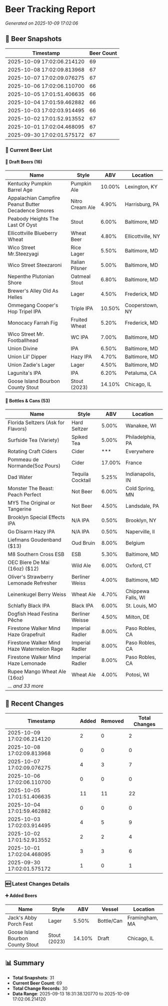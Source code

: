 # Beer Tracking Report
*Generated on 2025-10-09 17:02:06*

## 📸 Beer Snapshots

| Timestamp | Beer Count |
|-----------|------------|
| 2025-10-09 17:02:06.214120 | 69 |
| 2025-10-08 17:02:09.813968 | 67 |
| 2025-10-07 17:02:09.076275 | 67 |
| 2025-10-06 17:02:06.110700 | 66 |
| 2025-10-05 17:01:51.406635 | 66 |
| 2025-10-04 17:01:59.462882 | 66 |
| 2025-10-03 17:02:03.914495 | 66 |
| 2025-10-02 17:01:52.913552 | 67 |
| 2025-10-01 17:02:04.468095 | 67 |
| 2025-09-30 17:02:01.575172 | 67 |

### 🍺 Current Beer List

#### 🍺 Draft Beers (16)

| Name | Style | ABV | Location |
|------|-------|-----|----------|
| Kentucky Pumpkin Barrel Age | Pumpkin Ale | 10.00% | Lexington, KY |
| Appalachian Campfire Peanut Butter Decadence Smores | Nitro Cream Ale | 4.90% | Harrisburg, PA |
| Peabody Heights The Last Of Oyst | Stout | 6.00% | Baltimore, MD |
| Ellicottville Blueberry Wheat | Wheat Beer | 4.80% | Ellicottville, NY |
| Wico Street Mr.Steezyagi | Rice Lager | 5.50% | Baltimore, MD |
| Wico Street Steezaroni | Italian Pilsner | 5.00% | Baltimore, MD |
| Nepenthe Plutonian Shore | Oatmeal Stout | 6.80% | Baltimore, MD |
| Brewer's Alley Old As Helles | Lager | 4.50% | Frederick, MD |
| Ommegang Cooper's Hop Tripel IPA | Triple IPA | 10.50% | Cooperstown, NY |
| Monocacy Farrah Fig | Fruited Wheat | 5.20% | Frederick, MD |
| Wico Street Mr. Footballhead | WC IPA | 7.00% | Baltimore, MD |
| Union Divine | IPA | 6.50% | Baltimore, MD |
| Union Lil' Dipper | Hazy IPA | 4.70% | Baltimore, MD |
| Union Zadie's Lager | Lager | 4.50% | Baltimore, MD |
| Lagunita's IPA | IPA | 6.20% | Petaluma, CA |
| Goose Island Bourbon County Stout  | Stout (2023) | 14.10% | Chicago, IL |

#### 🥫 Bottles & Cans (53)

| Name | Style | ABV | Location |
|------|-------|-----|----------|
| Florida Seltzers (Ask for Flavors) | Hard Seltzer | 5.00% | Wanakee, WI |
| Surfside Tea (Variety) | Spiked Tea | 5.00% | Philadelphia, PA |
| Rotating Craft Ciders | Cider | *** | Everywhere |
| Pommeau de Normande(5oz Pours) | Cider | 17.00% | France |
| Dad Water  | Tequila Cocktail | 5.25% | Indianapolis, IN |
| Monster The Beast: Peach Perfect | Not Beer | 6.00% | Cold Spring, MN |
| MY5 The Original or Tangerine  | Not Beer | 4.50% | Landsdale, PA |
| Brooklyn Special Effects IPA | N/A IPA | 0.50% | Brooklyn, NY |
| Go Disarm Hazy IPA | N/A IPA | 0.50% | Naperville, Il |
| Liefmans Goudenband ($13) | Oud Bruin | 8.00% | Belgium |
| M8 Southern Cross ESB | ESB | 5.30% | Baltimore, MD |
| OEC Biere De Mai (16oz) ($12) | Wild Ale | 6.00% | Oxford, CT |
| Oliver's Strawberry Lemonade Refresher | Berliner Weiss | 4.00% | Baltimore, MD |
| Leinenkugel Berry Weiss | Wheat Ale | 4.70% | Chippewa Falls, WI |
| Schlafly Black IPA | Black IPA | 6.00% | St. Louis, MO |
| Dogfish Head Festina Pêche | Berliner Weisse | 4.50% | Milton, DE |
| Firestone Walker Mind Haze Grapefruit | Imperial Radler | 8.00% | Paso Robles, CA |
| Firestone Walker Mind Haze Watermelon Rage | Imperial Radler | 8.00% | Paso Robles, CA |
| Firestone Walker Mind Haze Lemonade | Imperial Radler | 8.00% | Paso Robles, CA |
| Rupee Mango Wheat Ale (16oz) | Wheat Ale | 4.00% | Potosi, WI |
| *... and 33 more* | | | |


## 🔄 Recent Changes

| Timestamp | Added | Removed | Total Changes |
|-----------|-------|---------|---------------|
| 2025-10-09 17:02:06.214120 | 2 | 0 | 2 |
| 2025-10-08 17:02:09.813968 | 0 | 0 | 0 |
| 2025-10-07 17:02:09.076275 | 4 | 3 | 7 |
| 2025-10-06 17:02:06.110700 | 0 | 0 | 0 |
| 2025-10-05 17:01:51.406635 | 11 | 11 | 22 |
| 2025-10-04 17:01:59.462882 | 0 | 0 | 0 |
| 2025-10-03 17:02:03.914495 | 4 | 5 | 9 |
| 2025-10-02 17:01:52.913552 | 2 | 2 | 4 |
| 2025-10-01 17:02:04.468095 | 3 | 3 | 6 |
| 2025-09-30 17:02:01.575172 | 1 | 0 | 1 |

### 🆕 Latest Changes Details

#### ➕ Added Beers

| Name | Style | ABV | Vessel | Location |
|------|-------|-----|--------|----------|
| Jack's Abby Porch Fest | Lager | 5.50% | Bottle/Can | Framingham, MA |
| Goose Island Bourbon County Stout  | Stout (2023) | 14.10% | Draft | Chicago, IL |


## 📊 Summary

- **Total Snapshots**: 31
- **Current Beer Count**: 69
- **Total Change Records**: 30
- **Data Range**: 2025-09-13 18:31:38.120770 to 2025-10-09 17:02:06.214120
